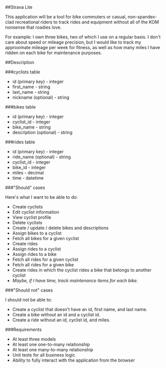 ##Strava Lite

This application will be a tool for bike commuters or casual, non-spandex-clad recreational riders to track rides and equipment without all of the KOM nonsense that roadies love.

For example: I own three bikes, two of which I use on a regular basis. I don't care about speed or mileage precision, but I would like to track my approximate mileage per week for fitness, as well as how many miles I have ridden on each bike for maintenance purposes.

##Description

###cyclists table
* id (primary key) - integer
* first_name - string
* last_name - string
* nickname (optional) - string

###bikes table
* id (primary key) - integer
* cyclist_id - integer
* bike_name - string
* description (optional) - string

###rides table
* id (primary key) - integer
* ride_name (optional) - string
* cyclist_id - integer
* bike_id - integer
* miles - decimal
* time - datetime


###"Should" cases

Here's what I want to be able to do:

* Create cyclists
* Edit cyclist information
* View cyclist profile
* Delete cyclists
* Create / update / delete bikes and descriptions
* Assign bikes to a cyclist
* Fetch all bikes for a given cyclist
* Create rides
* Assign rides to a cyclist
* Assign rides to a bike
* Fetch all rides for a given cyclist
* Fetch all rides for a given bike
* Create rides in which the cyclist rides a bike that belongs to another cyclist
* _Maybe, if I have time, track maintenance items for each bike._

###"Should not" cases

I should not be able to:

* Create a cyclist that doesn't have an id, first name, and last name.
* Create a bike without an id and a cyclist id.
* Create a ride without an id, cyclist id, and miles.

###Requirements

* At least three models
* At least one one-to-many relationship
* At least one many-to-many relationship
* Unit tests for all business logic
* Ability to fully interact with the application from the browser